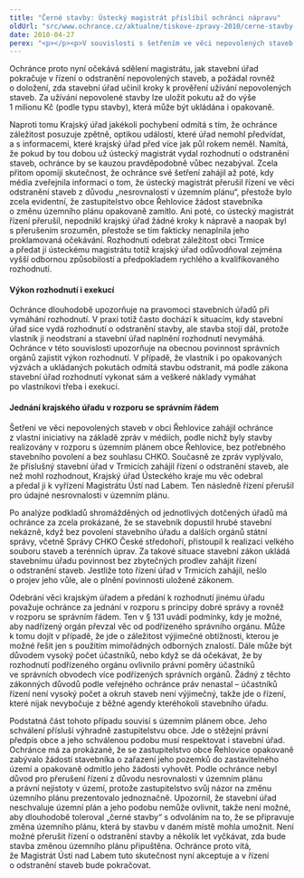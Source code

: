 ```yaml
---
title: "Černé stavby: Ústecký magistrát přislíbil ochránci nápravu"
oldUrl: "src/www.ochrance.cz/aktualne/tiskove-zpravy-2010/cerne-stavby-ustecky-magistrat-prislibil-ochranci-napravu"
date: 2010-04-27
perex: "<p></p><p>V souvislosti s šetřením ve věci nepovolených staveb P. Oulického v obci Řehlovice v CHKO České středohoří informoval Magistrát Ústí nad Labem ochránce, že již vydal příslušné pokyny stavebnímu odboru, aby postupoval tak, jak uvádí zpráva veřejného ochránce práv. </p>"
---
```


<!-- imported from the old website -->

<p>Ochránce proto nyní očekává sdělení magistrátu, jak stavební úřad pokračuje v řízení o odstranění nepovolených staveb, a požádal rovněž o doložení, zda stavební úřad učinil kroky k prověření užívání nepovolených staveb. Za užívání nepovolené stavby lze uložit pokutu až do výše 1 milionu Kč (podle typu stavby), která může být ukládána i opakovaně.</p><p>Naproti tomu Krajský úřad jakékoli pochybení odmítá s tím, že ochránce záležitost posuzuje zpětně, optikou událostí, které úřad nemohl předvídat, a s informacemi, které krajský úřad před více jak půl rokem neměl. Namítá, že pokud by tou dobou už ústecký magistrát vydal rozhodnutí o odstranění staveb, ochránce by se kauzou pravděpodobně vůbec nezabýval. Zcela přitom opomíjí skutečnost, že ochránce své šetření zahájil až poté, kdy média zveřejnila informaci o tom, že ústecký magistrát přerušil řízení ve věci odstranění staveb z důvodu „nesrovnalostí v územním plánu“, přestože bylo zcela evidentní, že zastupitelstvo obce Řehlovice žádost stavebníka o změnu územního plánu opakovaně zamítlo. Ani poté, co ústecký magistrát řízení přerušil, nepodnikl krajský úřad žádné kroky k nápravě a naopak byl s přerušením srozuměn, přestože se tím fakticky nenaplnila jeho proklamovaná očekávání. Rozhodnutí odebrat záležitost obci Trmice a předat ji ústeckému magistrátu totiž krajský úřad odůvodňoval zejména vyšší odbornou způsobilostí a předpokladem rychlého a kvalifikovaného rozhodnutí. </p><h4>Výkon rozhodnutí i exekucí</h4><p>Ochránce dlouhodobě upozorňuje na pravomoci stavebních úřadů při vymáhání rozhodnutí. V praxi totiž často dochází k situacím, kdy stavební úřad sice vydá rozhodnutí o odstranění stavby, ale stavba stojí dál, protože vlastník ji neodstraní a stavební úřad naplnění rozhodnutí nevymáhá. Ochránce v této souvislosti upozorňuje na obecnou povinnost správních orgánů zajistit výkon rozhodnutí. V případě, že vlastník i po opakovaných výzvách a ukládaných pokutách odmítá stavbu odstranit, má podle zákona stavební úřad rozhodnutí vykonat sám a veškeré náklady vymáhat po vlastníkovi třeba i exekucí.</p><h4>Jednání krajského úřadu v rozporu se správním řádem</h4><p>Šetření ve věci nepovolených staveb v obci Řehlovice zahájil ochránce z vlastní iniciativy na základě zpráv v médiích, podle nichž byly stavby realizovány v rozporu s územním plánem obce Řehlovice, bez potřebného stavebního povolení a bez souhlasu CHKO. Současně ze zpráv vyplývalo, že příslušný stavební úřad v Trmicích zahájil řízení o odstranění staveb, ale než mohl rozhodnout, Krajský úřad Ústeckého kraje mu věc odebral a předal ji k vyřízení Magistrátu Ústí nad Labem. Ten následně řízení přerušil pro údajné nesrovnalosti v územním plánu.</p><p>Po analýze podkladů shromážděných od jednotlivých dotčených úřadů má ochránce za zcela prokázané, že se stavebník dopustil hrubé stavební nekázně, když bez povolení stavebního úřadu a dalších orgánů státní správy, včetně Správy CHKO České středohoří, přistoupil k realizaci velkého souboru staveb a terénních úprav. Za takové situace stavební zákon ukládá stavebnímu úřadu povinnost bez zbytečných prodlev zahájit řízení o odstranění staveb. Jestliže toto řízení úřad v Trmicích zahájil, nešlo o projev jeho vůle, ale o plnění povinnosti uložené zákonem.</p><p>Odebrání věci krajským úřadem a předání k rozhodnutí jinému úřadu považuje ochránce za jednání v rozporu s principy dobré správy a rovněž v rozporu se správním řádem. Ten v § 131 uvádí podmínky, kdy je možné, aby nadřízený orgán převzal věc od podřízeného správního orgánu. Může k tomu dojít v případě, že jde o záležitost výjimečné obtížnosti, kterou je možné řešit jen s použitím mimořádných odborných znalostí. Dále může být důvodem vysoký počet účastníků, nebo když se dá očekávat, že by rozhodnutí podřízeného orgánu ovlivnilo právní poměry účastníků ve správních obvodech více podřízených správních orgánů. Žádný z těchto zákonných důvodů podle veřejného ochránce práv nenastal – účastníků řízení není vysoký počet a okruh staveb není výjimečný, takže jde o řízení, které nijak nevybočuje z běžné agendy kteréhokoli stavebního úřadu.</p>Podstatná část tohoto případu souvisí s územním plánem obce. Jeho schválení přísluší výhradně zastupitelstvu obce. Jde o stěžejní právní předpis obce a jeho schválenou podobu musí respektovat i stavební úřad. Ochránce má za prokázané, že se zastupitelstvo obce Řehlovice opakovaně zabývalo žádostí stavebníka o zařazení jeho pozemků do zastavitelného území a opakovaně odmítlo jeho žádosti vyhovět. Podle ochránce nebyl důvod pro přerušení řízení z důvodu nesrovnalosti v územním plánu a právní nejistoty v území, protože zastupitelstvo svůj názor na změnu územního plánu prezentovalo jednoznačně. Upozornil, že stavební úřad neschvaluje územní plán a jeho podobu nemůže ovlivnit, takže není možné, aby dlouhodobě toleroval „černé stavby“ s odvoláním na to, že se připravuje změna územního plánu, která by stavbu v daném místě mohla umožnit. Není možné přerušit řízení o odstranění stavby a několik let vyčkávat, zda bude stavba změnou územního plánu připuštěna. Ochránce proto vítá, že Magistrát Ústí nad Labem tuto skutečnost nyní akceptuje a v řízení o odstranění staveb bude pokračovat.
